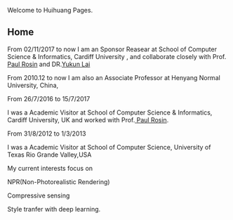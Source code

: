Welcome to Huihuang Pages.
<h2>Home </h2>
<p>From 02/11/2017 to now       
I am an Sponsor Reasear at School of Computer Science & Informatics, Cardiff University ,  and collaborate closely with Prof.       <a class="anchor" href="http://users.cs.cf.ac.uk/Paul.Rosin" > <span class="octicon octicon-link">Paul Rosin</span></a>
        and DR.<a class="anchor" href="http://users.cs.cf.ac.uk/Yukun.Lai" ><span class="octicon octicon-link">Yukun Lai</span></a>
<p>
 <p>From 2010.12 to now
I am also an Associate Professor at Henyang Normal University, China, 
<p>
 <p> From 26/7/2016 to 15/7/2017
<p> 
I was a Academic Visitor at School of Computer Science & Informatics, Cardiff University, UK and worked with Prof.<a class="anchor" href="http://users.cs.cf.ac.uk/Paul.Rosin" > <span class="octicon octicon-link">Paul Rosin</span></a>. 
<p>

 <p>From 31/8/2012 to 1/3/2013
  <p>    I was a Academic Visitor at School of Computer Science, University of Texas Rio Grande Valley,USA  
<p>
 <p> My current interests focus on
 <p>
 <p>  NPR(Non-Photorealistic Rendering)
 <p>  Compressive sensing
 <p>   Style tranfer with deep learning.
